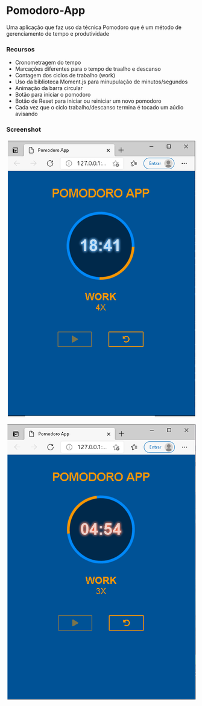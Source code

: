 # Pomodoro-App

Uma aplicação que faz uso da técnica Pomodoro que é um método de gerenciamento de tempo e produtividade

<h3>Recursos</h3>
  <ul>
    <li>Cronometragem do tempo</li>
    <li>Marcações diferentes para o tempo de traalho e descanso</li>
    <li>Contagem dos ciclos de trabalho (work)</li>
    <li>Uso da biblioteca Moment.js para minupulação de minutos/segundos</li>
    <li>Animação da barra circular</li>
    <li>Botão para iniciar o pomodoro</li>
    <li>Botão de Reset para iniciar ou reiniciar um novo pomodoro</li>
    <li>Cada vez que o ciclo trabalho/descanso termina é tocado um aúdio avisando</li>
  </ul>
  
  <h3>Screenshot</h3>
    <h4 align="center">
      <img alt="Pomodoro App" src="./img_readme/1.png" />
    </h4>
    <h4 align="center">
      <img alt="Pomodoro App" src="./img_readme/2.png" />
    </h4>
